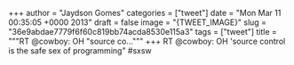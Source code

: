 
+++
author = "Jaydson Gomes"
categories = ["tweet"]
date = "Mon Mar 11 00:35:05 +0000 2013"
draft = false
image = "{TWEET_IMAGE}"
slug = "36e9abdae7779f6f60c819bb74acda8530e115a3"
tags = ["tweet"]
title = """RT @cowboy: OH "source co..."""
+++
RT @cowboy: OH 'source control is the safe sex of programming" #sxsw

